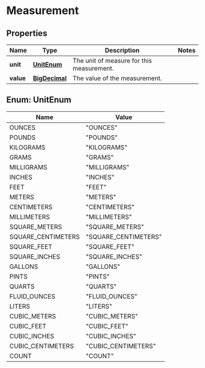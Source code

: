 
# Measurement

## Properties
Name | Type | Description | Notes
------------ | ------------- | ------------- | -------------
**unit** | [**UnitEnum**](#UnitEnum) | The unit of measure for this measurement. | 
**value** | [**BigDecimal**](BigDecimal.md) | The value of the measurement. | 


<a name="UnitEnum"></a>
## Enum: UnitEnum
Name | Value
---- | -----
OUNCES | &quot;OUNCES&quot;
POUNDS | &quot;POUNDS&quot;
KILOGRAMS | &quot;KILOGRAMS&quot;
GRAMS | &quot;GRAMS&quot;
MILLIGRAMS | &quot;MILLIGRAMS&quot;
INCHES | &quot;INCHES&quot;
FEET | &quot;FEET&quot;
METERS | &quot;METERS&quot;
CENTIMETERS | &quot;CENTIMETERS&quot;
MILLIMETERS | &quot;MILLIMETERS&quot;
SQUARE_METERS | &quot;SQUARE_METERS&quot;
SQUARE_CENTIMETERS | &quot;SQUARE_CENTIMETERS&quot;
SQUARE_FEET | &quot;SQUARE_FEET&quot;
SQUARE_INCHES | &quot;SQUARE_INCHES&quot;
GALLONS | &quot;GALLONS&quot;
PINTS | &quot;PINTS&quot;
QUARTS | &quot;QUARTS&quot;
FLUID_OUNCES | &quot;FLUID_OUNCES&quot;
LITERS | &quot;LITERS&quot;
CUBIC_METERS | &quot;CUBIC_METERS&quot;
CUBIC_FEET | &quot;CUBIC_FEET&quot;
CUBIC_INCHES | &quot;CUBIC_INCHES&quot;
CUBIC_CENTIMETERS | &quot;CUBIC_CENTIMETERS&quot;
COUNT | &quot;COUNT&quot;



